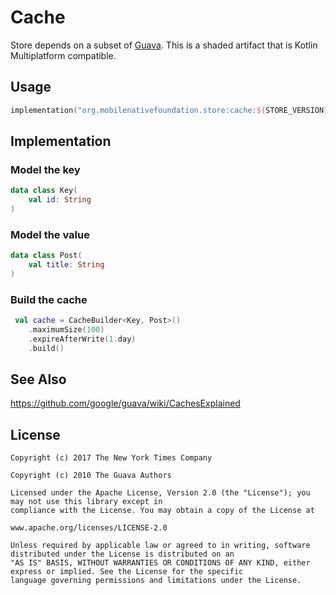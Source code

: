 # Cache

Store depends on a subset of [Guava](https://github.com/google/guava).
This is a shaded artifact that is Kotlin Multiplatform compatible.

## Usage

```kotlin
implementation("org.mobilenativefoundation.store:cache:${STORE_VERSION}")
```

## Implementation

### Model the key

```kotlin
data class Key(
    val id: String
)
```

### Model the value

```kotlin
data class Post(
    val title: String
)
```

### Build the cache

```kotlin
 val cache = CacheBuilder<Key, Post>()
    .maximumSize(100)
    .expireAfterWrite(1.day)
    .build()
```

## See Also

https://github.com/google/guava/wiki/CachesExplained

## License

```text
Copyright (c) 2017 The New York Times Company

Copyright (c) 2010 The Guava Authors

Licensed under the Apache License, Version 2.0 (the "License"); you may not use this library except in 
compliance with the License. You may obtain a copy of the License at

www.apache.org/licenses/LICENSE-2.0

Unless required by applicable law or agreed to in writing, software distributed under the License is distributed on an 
"AS IS" BASIS, WITHOUT WARRANTIES OR CONDITIONS OF ANY KIND, either express or implied. See the License for the specific 
language governing permissions and limitations under the License.
```
